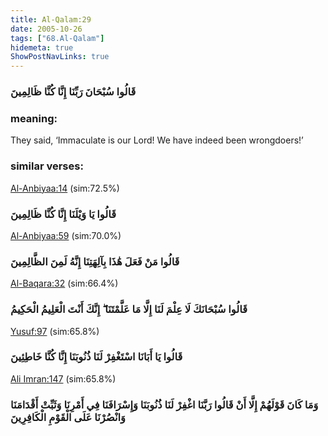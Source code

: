 ```yaml
---
title: Al-Qalam:29
date: 2005-10-26
tags: ["68.Al-Qalam"]
hidemeta: true 
ShowPostNavLinks: true 
---
```

### قَالُوا سُبْحَانَ رَبِّنَا إِنَّا كُنَّا ظَالِمِينَ
### meaning: 
They said, ‘Immaculate is our Lord! We have indeed been wrongdoers!’
### similar verses: 

[Al-Anbiyaa:14](/21/14) (sim:72.5%)

### قَالُوا يَا وَيْلَنَا إِنَّا كُنَّا ظَالِمِينَ

[Al-Anbiyaa:59](/21/59) (sim:70.0%)

### قَالُوا مَنْ فَعَلَ هَٰذَا بِآلِهَتِنَا إِنَّهُ لَمِنَ الظَّالِمِينَ

[Al-Baqara:32](/2/32) (sim:66.4%)

### قَالُوا سُبْحَانَكَ لَا عِلْمَ لَنَا إِلَّا مَا عَلَّمْتَنَا ۖ إِنَّكَ أَنْتَ الْعَلِيمُ الْحَكِيمُ

[Yusuf:97](/12/97) (sim:65.8%)

### قَالُوا يَا أَبَانَا اسْتَغْفِرْ لَنَا ذُنُوبَنَا إِنَّا كُنَّا خَاطِئِينَ

[Ali Imran:147](/3/147) (sim:65.8%)

### وَمَا كَانَ قَوْلَهُمْ إِلَّا أَنْ قَالُوا رَبَّنَا اغْفِرْ لَنَا ذُنُوبَنَا وَإِسْرَافَنَا فِي أَمْرِنَا وَثَبِّتْ أَقْدَامَنَا وَانْصُرْنَا عَلَى الْقَوْمِ الْكَافِرِينَ
